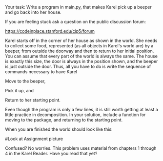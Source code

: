 Your task: Write a program in main.py, that makes Karel pick up a beeper and go back into her house.



If you are feeling stuck ask a question on the public discussion forum:

https://codeinplace.stanford.edu/cip5/forum



Karel starts off in the corner of her house as shown in the world. She needs to collect some food, represented (as all objects in Karel's world are) by a beeper, from outside the doorway and then to return to her initial position. You can assume that every part of the world is always the same. The house is exactly this size, the door is always in the position shown, and the beeper is just outside the door. Thus, all you have to do is write the sequence of commands necessary to have Karel





Move to the beeper,



Pick it up, and



Return to her starting point.

Even though the program is only a few lines, it is still worth getting at least a little practice in decomposition. In your solution, include a function for moving to the package, and returning to the starting point.



When you are finished the world should look like this:


#Look at Assignment picture


Confused? No worries. This problem uses material from chapters 1 through 4 in the Karel Reader. Have you read that yet?

